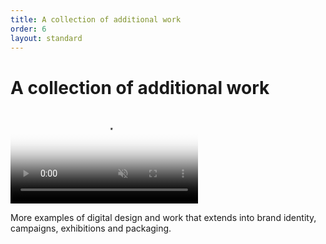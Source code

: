 ```yaml
---
title: A collection of additional work
order: 6
layout: standard
---
```

<div class="page">
  <div class="type-column revealblock">
    <h1 class="centered">A collection of additional work</h1>
  </div>

  <div class="video-column-1000 collection revealblock">
    <video autoplay loop muted playsinline poster="https://res.cloudinary.com/benludwig/image/upload/f_auto,q_auto:best/v1580337334/collection_frame_uev1xv.png">
      <source src="https://res.cloudinary.com/benludwig/video/upload/vc_auto/v1580337291/collection_lzmppu.mp4">
      <source src="https://res.cloudinary.com/benludwig/video/upload/vc_auto/v1580337291/collection_lzmppu.webm" type="video/webm">
      Your browser does not support the video tag.
    </video>
    <p class="caption">More examples of digital design and work that extends into brand identity, campaigns, exhibitions and packaging.</p>
  </div>

</div>
